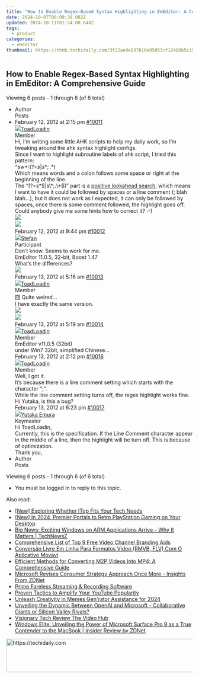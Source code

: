 ```yaml
---
title: "How to Enable Regex-Based Syntax Highlighting in EmEditor: A Comprehensive Guide"
date: 2024-10-07T06:09:38.002Z
updated: 2024-10-11T01:54:00.648Z
tags:
  - product
categories:
  - emeditor
thumbnail: https://thmb.techidaily.com/3f22ae9e837b10e05053cf12480b5c15e8d166c20b49b11db4fda3e3ee1b2757.jpg
---
```


## How to Enable Regex-Based Syntax Highlighting in EmEditor: A Comprehensive Guide

Viewing 6 posts - 1 through 6 (of 6 total)

* Author  
Posts
* February 12, 2012 at 2:15 pm [#10011](https://tools.techidaily.com/emeditor/products/)  
[![](https://secure.gravatar.com/avatar/9dac5ab27354edc3ff070db8ce1a1a66?s=80&d=identicon&r=g)ToadLoadin](https://www.emeditor.com/forums/users/ToadLoadin/ "View ToadLoadin's profile")  
Member  
Hi, I’m writing some little AHK scripts to help my daily work, so I’m tweaking around the ahk syntax highlight configs.  
 Since I want to highlight subroutine labels of ahk script, I tried this pattern:  
^s*w+:(?=s*$|s*;.*$)  
 Which means words and a colon follows some space or right at the beginning of the line.  
 The “(?=s\*$|s\*;.\*$)” part is a [positive lookahead search](https://tools.techidaily.com/emeditor/products/), which means I want to have it could be followed by spaces or a line comment (; blah blah…), but it does not work as I expected, it can only be followed by spaces, once there is some comment followed, the highlight goes off.  
 Could anybody give me some hints how to correct it? :-)  
![](http://dl.dropbox.com/u/2516823/picture/2012-02/emeditor-syntax-highlight-with-regex-ahk-config.png)  
![](http://dl.dropbox.com/u/2516823/picture/2012-02/emeditor-syntax-highlight-with-regex.png)  
February 12, 2012 at 9:44 pm [#10012](https://tools.techidaily.com/emeditor/products/)  
[![](https://secure.gravatar.com/avatar/f29c043a3cc5c5dac8db4e62939893e9?s=80&d=identicon&r=g)Stefan](https://www.emeditor.com/forums/users/Stefan/ "View Stefan's profile")  
Participant  
 Don’t know. Seems to work for me.  
 EmEditor 11.0.5, 32-bit, Boost 1.47  
 What’s the differences?  
![](http://forentmp.lima-city.de/EmEditor_HighLight_RegEx_c16.png)  
February 13, 2012 at 5:16 am [#10013](https://tools.techidaily.com/emeditor/products/)  
[![](https://secure.gravatar.com/avatar/9dac5ab27354edc3ff070db8ce1a1a66?s=80&d=identicon&r=g)ToadLoadin](https://www.emeditor.com/forums/users/ToadLoadin/ "View ToadLoadin's profile")  
Member  
囧 Quite weired…  
 I have exactly the same version.  
![](http://dl.dropbox.com/u/2516823/picture/2012-02/emeditor-1105-about.png)  
![](http://dl.dropbox.com/u/2516823/picture/2012-02/emeditor-1105-syntax-hightlithg-with-regex.png)  
February 13, 2012 at 5:19 am [#10014](https://tools.techidaily.com/emeditor/products/)  
[![](https://secure.gravatar.com/avatar/9dac5ab27354edc3ff070db8ce1a1a66?s=80&d=identicon&r=g)ToadLoadin](https://www.emeditor.com/forums/users/ToadLoadin/ "View ToadLoadin's profile")  
Member  
EmEditor v11.0.5 (32bit)  
 under Win7 32bit, simplified Chinese…  
February 13, 2012 at 2:12 pm [#10016](https://tools.techidaily.com/emeditor/products/)  
[![](https://secure.gravatar.com/avatar/9dac5ab27354edc3ff070db8ce1a1a66?s=80&d=identicon&r=g)ToadLoadin](https://www.emeditor.com/forums/users/ToadLoadin/ "View ToadLoadin's profile")  
Member  
Well, I got it.  
 It’s because there is a line comment setting which starts with the character “;”.  
 While the line comment setting turns off, the regex highlight works fine.  
 Hi Yutaka, is this a bug?  
February 13, 2012 at 6:23 pm [#10017](https://tools.techidaily.com/emeditor/products/)  
[![](https://secure.gravatar.com/avatar/a0a6377144ed3636f985d87303f65ed2?s=80&d=identicon&r=g)Yutaka Emura](https://www.emeditor.com/forums/users/yemura/ "View Yutaka Emura's profile")  
Keymaster  
Hi ToadLoadin,  
 Currently, this is the specification. If the Line Comment character appear in the middle of a line, then the highlight will be turn off. This is because of optimization.  
 Thank you,
* Author  
Posts

Viewing 6 posts - 1 through 6 (of 6 total)

* You must be logged in to reply to this topic.

<ins class="adsbygoogle"
     style="display:block"
     data-ad-format="autorelaxed"
     data-ad-client="ca-pub-7571918770474297"
     data-ad-slot="1223367746"></ins>

<ins class="adsbygoogle"
     style="display:block"
     data-ad-client="ca-pub-7571918770474297"
     data-ad-slot="8358498916"
     data-ad-format="auto"
     data-full-width-responsive="true"></ins>

<span class="atpl-alsoreadstyle">Also read:</span>
<div><ul>
<li><a href="https://visual-screen-recording.techidaily.com/new-exploring-whether-itop-fits-your-tech-needs/"><u>[New] Exploring Whether ITop Fits Your Tech Needs</u></a></li>
<li><a href="https://screen-capture.techidaily.com/new-in-2024-premier-portals-to-retro-playstation-gaming-on-your-desktop/"><u>[New] In 2024, Premier Portals to Retro PlayStation Gaming on Your Desktop</u></a></li>
<li><a href="https://win-webster.techidaily.com/big-news-exciting-windows-on-arm-applications-arrive-why-it-matters-technewsz/"><u>Big News: Exciting Windows on ARM Applications Arrive – Why It Matters | TechNewsZ</u></a></li>
<li><a href="https://youtube-videos.techidaily.com/comprehensive-list-of-top-9-free-video-channel-branding-aids/"><u>Comprehensive List of Top 9 Free Video Channel Branding Aids</u></a></li>
<li><a href="https://blog-min.techidaily.com/conversao-livre-em-linha-para-formatos-video-rmvb-flv-com-o-aplicativo-movavi/"><u>Conversão Livre Em Linha Para Formatos Video (RMVB, FLV) Com O Aplicativo Movavi</u></a></li>
<li><a href="https://tech-savvy.techidaily.com/efficient-methods-for-converting-m2p-videos-into-mp4-a-comprehensive-guide/"><u>Efficient Methods for Converting M2P Videos Into MP4: A Comprehensive Guide</u></a></li>
<li><a href="https://win-webster.techidaily.com/microsoft-revises-consumer-strategy-approach-once-more-insights-from-zdnet/"><u>Microsoft Revises Consumer Strategy Approach Once More - Insights From ZDNet</u></a></li>
<li><a href="https://on-screen-recording.techidaily.com/prime-fareless-streaming-and-recording-software/"><u>Prime Fareless Streaming & Recording Software</u></a></li>
<li><a href="https://youtube-zero.techidaily.com/n-tactics-to-amplify-your-youtube-popularity/"><u>Proven Tactics to Amplify Your YouTube Popularity</u></a></li>
<li><a href="https://article-files.techidaily.com/unleash-creativity-in-memes-genrator-assistance-for-2024/"><u>Unleash Creativity in Memes Gen'rator Assistance for 2024</u></a></li>
<li><a href="https://win-webster.techidaily.com/unveiling-the-dynamic-between-openai-and-microsoft-collaborative-giants-or-silicon-valley-rivals/"><u>Unveiling the Dynamic Between OpenAI and Microsoft - Collaborative Giants or Silicon Valley Rivals?</u></a></li>
<li><a href="https://extra-lessons.techidaily.com/visionary-tech-review-the-video-hub/"><u>Visionary Tech Review The Video Hub</u></a></li>
<li><a href="https://win-webster.techidaily.com/windows-elite-unveiling-the-power-of-microsoft-surface-pro-9-as-a-true-contender-to-the-macbook-insider-review-by-zdnet/"><u>Windows Elite: Unveiling the Power of Microsoft Surface Pro 9 as a True Contender to the MacBook | Insider Review by ZDNet</u></a></li>
</ul></div>

<!-- affiliate ads begin -->
<a href="https://appsumo.8odi.net/c/5597632/2075475/7443" target="_top" id="2075475">
  <img src="//a.impactradius-go.com/display-ad/7443-2075475" border="0" alt="https://techidaily.com" width="728" height="90"/>
</a>
<img height="0" width="0" src="https://appsumo.8odi.net/i/5597632/2075475/7443" style="position:absolute;visibility:hidden;" border="0" />
<!-- affiliate ads end -->

